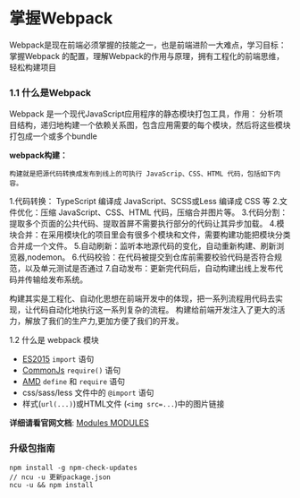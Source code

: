 # 掌握Webpack
Webpack是现在前端必须掌握的技能之一，也是前端进阶一大难点，学习目标：掌握Webpack
的配置，理解Webpack的作用与原理，拥有工程化的前端思维，轻松构建项目

### 1.1 什么是Webpack
Webpack 是一个现代JavaScript应用程序的静态模块打包工具，作用： 分析项目结构，递归地构建一个依赖关系图，包含应用需要的每个模块，然后将这些模块打包成一个或多个bundle

**webpack构建：**
  
    构建就是把源代码转换成发布到线上的可执行 JavaScrip、CSS、HTML 代码，包括如下内容。

1.代码转换： TypeScript 编译成 JavaScript、SCSS或Less 编译成 CSS 等
2.文件优化：压缩 JavaScript、CSS、HTML 代码，压缩合并图片等。
3.代码分割：提取多个页面的公共代码、提取首屏不需要执行部分的代码让其异步加载。
4.模块合并：在采用模块化的项目里会有很多个模块和文件，需要构建功能把模块分类合并成一个文件。
5.自动刷新：监听本地源代码的变化，自动重新构建、刷新浏览器,nodemon。
6.代码校验：在代码被提交到仓库前需要校验代码是否符合规范，以及单元测试是否通过
7.自动发布：更新完代码后，自动构建出线上发布代码并传输给发布系统。

构建其实是工程化、自动化思想在前端开发中的体现，把一系列流程用代码去实现，让代码自动化地执行这一系列复杂的流程。 构建给前端开发注入了更大的活力，解放了我们的生产力,更加方便了我们的开发。

1.2 什么是 webpack 模块
* [ES2015](https://developer.mozilla.org/en-US/docs/Web/JavaScript/Reference/Statements/import) `import` 语句
* [CommonJs](http://www.commonjs.org/specs/modules/1.0/) `require()` 语句
* [AMD](https://github.com/amdjs/amdjs-api/blob/master/AMD.md) `define` 和 `require` 语句
* css/sass/less 文件中的 `@import` 语句
* 样式(`url(...)`)或HTML文件 (`<img src=...`)中的图片链接

**详细请看官网文档**: [Modules MODULES](https://webpack.js.org/api/module-methods)

### 升级包指南

```
npm install -g npm-check-updates
// ncu -u 更新package.json
ncu -u && npm install
```